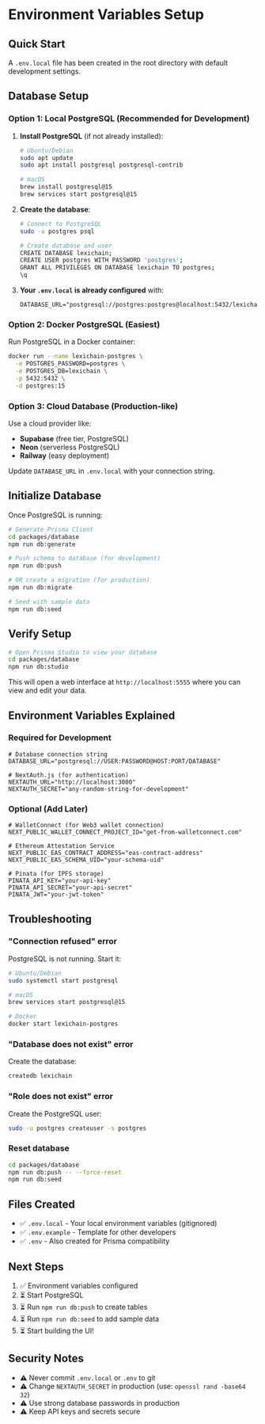 # Environment Variables Setup

## Quick Start

A `.env.local` file has been created in the root directory with default development settings.

## Database Setup

### Option 1: Local PostgreSQL (Recommended for Development)

1. **Install PostgreSQL** (if not already installed):

   ```bash
   # Ubuntu/Debian
   sudo apt update
   sudo apt install postgresql postgresql-contrib

   # macOS
   brew install postgresql@15
   brew services start postgresql@15
   ```

2. **Create the database**:

   ```bash
   # Connect to PostgreSQL
   sudo -u postgres psql

   # Create database and user
   CREATE DATABASE lexichain;
   CREATE USER postgres WITH PASSWORD 'postgres';
   GRANT ALL PRIVILEGES ON DATABASE lexichain TO postgres;
   \q
   ```

3. **Your `.env.local` is already configured** with:
   ```
   DATABASE_URL="postgresql://postgres:postgres@localhost:5432/lexichain"
   ```

### Option 2: Docker PostgreSQL (Easiest)

Run PostgreSQL in a Docker container:

```bash
docker run --name lexichain-postgres \
  -e POSTGRES_PASSWORD=postgres \
  -e POSTGRES_DB=lexichain \
  -p 5432:5432 \
  -d postgres:15
```

### Option 3: Cloud Database (Production-like)

Use a cloud provider like:

- **Supabase** (free tier, PostgreSQL)
- **Neon** (serverless PostgreSQL)
- **Railway** (easy deployment)

Update `DATABASE_URL` in `.env.local` with your connection string.

## Initialize Database

Once PostgreSQL is running:

```bash
# Generate Prisma Client
cd packages/database
npm run db:generate

# Push schema to database (for development)
npm run db:push

# OR create a migration (for production)
npm run db:migrate

# Seed with sample data
npm run db:seed
```

## Verify Setup

```bash
# Open Prisma Studio to view your database
cd packages/database
npm run db:studio
```

This will open a web interface at `http://localhost:5555` where you can view and edit your data.

## Environment Variables Explained

### Required for Development

```env
# Database connection string
DATABASE_URL="postgresql://USER:PASSWORD@HOST:PORT/DATABASE"

# NextAuth.js (for authentication)
NEXTAUTH_URL="http://localhost:3000"
NEXTAUTH_SECRET="any-random-string-for-development"
```

### Optional (Add Later)

```env
# WalletConnect (for Web3 wallet connection)
NEXT_PUBLIC_WALLET_CONNECT_PROJECT_ID="get-from-walletconnect.com"

# Ethereum Attestation Service
NEXT_PUBLIC_EAS_CONTRACT_ADDRESS="eas-contract-address"
NEXT_PUBLIC_EAS_SCHEMA_UID="your-schema-uid"

# Pinata (for IPFS storage)
PINATA_API_KEY="your-api-key"
PINATA_API_SECRET="your-api-secret"
PINATA_JWT="your-jwt-token"
```

## Troubleshooting

### "Connection refused" error

PostgreSQL is not running. Start it:

```bash
# Ubuntu/Debian
sudo systemctl start postgresql

# macOS
brew services start postgresql@15

# Docker
docker start lexichain-postgres
```

### "Database does not exist" error

Create the database:

```bash
createdb lexichain
```

### "Role does not exist" error

Create the PostgreSQL user:

```bash
sudo -u postgres createuser -s postgres
```

### Reset database

```bash
cd packages/database
npm run db:push -- --force-reset
npm run db:seed
```

## Files Created

- ✅ `.env.local` - Your local environment variables (gitignored)
- ✅ `.env.example` - Template for other developers
- ✅ `.env` - Also created for Prisma compatibility

## Next Steps

1. ✅ Environment variables configured
2. ⏳ Start PostgreSQL
3. ⏳ Run `npm run db:push` to create tables
4. ⏳ Run `npm run db:seed` to add sample data
5. ⏳ Start building the UI!

## Security Notes

- ⚠️ Never commit `.env.local` or `.env` to git
- ⚠️ Change `NEXTAUTH_SECRET` in production (use: `openssl rand -base64 32`)
- ⚠️ Use strong database passwords in production
- ⚠️ Keep API keys and secrets secure
